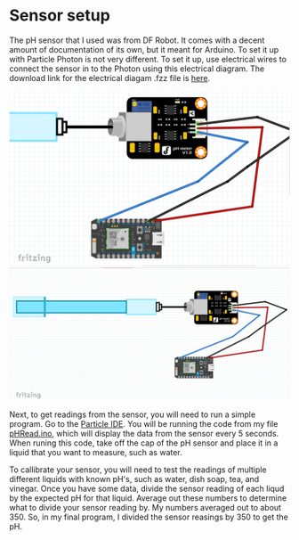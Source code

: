 # Sensor setup
The pH sensor that I used was from DF Robot. It comes with a decent amount of documentation of its own, but it meant for Arduino. To set it up with Particle Photon is not very different. To set it up, use electrical wires to connect the sensor in to the Photon using this electrical diagram. The download link for the electrical diagam .fzz file is [here](https://github.com/malikmayank/hydroponic/blob/caitlin/phsensor_photon.fzz).

<img src="pHSensorCloseUp.png" width="1000">
<img src="pHSensor.png" width="1000">

Next, to get readings from the sensor, you will need to run a simple program. Go to the [Particle IDE](https://build.particle.io/build). You will be running the code from my file [pHRead.ino](https://github.com/malikmayank/hydroponic/blob/caitlin/pHRead.ino), which will display the data from the sensor every 5 seconds. When runing this code, take off the cap of the pH sensor and place it in a liquid that you want to measure, such as water. 

To callibrate your sensor, you will need to test the readings of multiple different liquids with known pH's, such as water, dish soap, tea, and vinegar. Once you have some data, divide the sensor reading of each liqud by the expected pH for that liquid. Average out these numbers to determine what to divide your sensor reading by. My numbers averaged out to about 350. So, in my final program, I divided the sensor reasings by 350 to get the pH.
